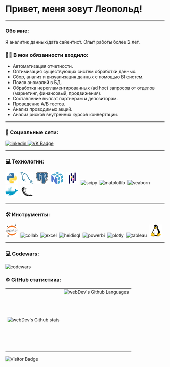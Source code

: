 
# Привет, меня зовут Леопольд!

---

### Обо мне: 
Я аналитик данных/дата сайентист. Опыт работы более 2 лет. 

### :man_technologist: В мои обязанности входило:

- Автоматизация отчетности.
- Оптимизация существующих систем обработки данных.
- Сбор, анализ и визуализация данных с помощью BI систем. 
- Поиск аномалий в БД.
- Обработка нерегламентированных (ad hoc) запросов от отделов (маркетинг, финансовый, продвижения).
- Составление выплат партнерам и депозиторам.
- Проведение A/B тестов.
- Анализ проводимых акций.
- Анализ рисков внутренних курсов конвертации.

---

### 🤝 Социальные сети:

  <div id="badges">
    <a href="" target="_blank">
      <img src="https://cdn-icons-png.flaticon.com/512/2504/2504799.png" width="40" height="40" alt="linkedin" />
    </a>
    <a href="" target="_blank">
      <img src="https://cdn-icons-png.flaticon.com/512/145/145813.png" width="40" height="40" alt="VK Badge"/>
    </a>
  </div>

---

### 💻 Технологии:

<div>
  <img src="https://github.com/devicons/devicon/blob/master/icons/python/python-original.svg" title="python" alt="python" width="40" height="40"/>&nbsp
  <img src="https://github.com/devicons/devicon/blob/master/icons/mysql/mysql-original.svg" title="mysql" alt="mysql" width="40" height="40"/>&nbsp
  <img src="https://github.com/devicons/devicon/blob/master/icons/postgresql/postgresql-original.svg" title="postgresql" alt="postgresql" width="40" height="40"/>&nbsp
  <img src="https://github.com/devicons/devicon/blob/master/icons/numpy/numpy-original.svg" title="numpy" alt="numpy" width="40" height="40"/>&nbsp
  <img src="https://github.com/devicons/devicon/blob/master/icons/pandas/pandas-original.svg" title="pandas" alt="pandas" width="40" height="40"/>&nbsp
  <img src="https://upload.wikimedia.org/wikipedia/commons/thumb/b/b2/SCIPY_2.svg/1200px-SCIPY_2.svg.png" title="scipy" alt="scipy" width="40" height="40"/>&nbsp
  <img src="https://upload.wikimedia.org/wikipedia/commons/thumb/0/01/Created_with_Matplotlib-logo.svg/2048px-Created_with_Matplotlib-logo.svg.png" title="matplotlib" alt="matplotlib" width="40" height="40"/>&nbsp
  <img src="https://seeklogo.com/images/S/seaborn-logo-244EB2DEC5-seeklogo.com.png" title="seaborn" alt="seaborn" width="40" height="40"/>&nbsp
  <img src="https://github.com/devicons/devicon/blob/master/icons/docker/docker-plain.svg" title="docker" alt="docker" width="40" height="40"/>&nbsp
  <img src="https://github.com/devicons/devicon/blob/master/icons/flask/flask-original.svg" title="flask" alt="flask" width="40" height="40"/>&nbsp  
</div>

---

### 🛠 Инструменты:

<div>
  <img src="https://github.com/devicons/devicon/blob/master/icons/jupyter/jupyter-original-wordmark.svg" title="jupyter" alt="jupyter" width="40" height="40"/>&nbsp;
  <img src="https://lh3.googleusercontent.com/5PvgSt2_PMZ78fuoVzURKPRwXr9IBEmu_mvRXAyI0Fth8_JHRWyAR8M3wjVycGTdg3uINSDKq5oYZ7JDX7bYHQ" title="collab" alt="collab" width="40" height="40"/>&nbsp;
  <img src="https://github.com/sempostma/office365-icons/blob/master/svg/excel.svg" title="excel" alt="excel" width="40" height="40"/>&nbsp;
  <img src="https://upload.wikimedia.org/wikipedia/commons/3/32/HeidiSQL_logo_image.png" title="heidisql" alt="heidisql" width="40" height="40"/>&nbsp;
  <img src="https://upload.wikimedia.org/wikipedia/commons/c/cf/New_Power_BI_Logo.svg" title="powerbi" alt="powerbi" width="40" height="40"/>&nbsp;
  <img src="https://upload.wikimedia.org/wikipedia/commons/9/9f/Plotly-logomark-avatar.jpg" title="plotly" alt="plotly" width="40" height="40"/>&nbsp;
  <img src="https://cdn.cdnlogo.com/logos/t/73/tableau-software.svg" title="tableau" alt="tableau" width="40" height="40"/>&nbsp;
  <img src="https://github.com/devicons/devicon/blob/master/icons/linux/linux-original.svg" title="linux" alt="linux" width="40" height="40"/>&nbsp;
</div>

---

<!-- ### 💻 Пройденные курсы:

| Курсы                                                           | Дата              |
| ----------------------------------------------------------------| :---------------: |
| netology.ru/Старт в программировании                            | 02/2022 - 03/2022 |
| stepik.org/Основы программирования на C. Задачи.                | 02/2022 - 03/2022 |
| netology.ru/Основы верстки сайта                                | 02/2022 - 03/2022 |
| netology.ru/Первые шаги в JavaScript: создаём сайт и приложение | 02/2022 - 03/2022 |
| stepik.org/Веб-разработка для начинающих: HTML и CSS            | 02/2022 - 03/2022 |
| stepik.org/JavaScript для начинающих                            | 01/2023 - 01/2023 |
| stepik.org/Web-технологии: начальный уровень                    | 01/2023 - 01/2023 |
| practicum.yandex/Факультет Веб разработки                       | 05/2022 - xx/2023 |

--- -->

### 💻 Codewars:

![codewars](https://www.codewars.com/users/leopoldgerber/badges/large)

### ⚙️ GitHub статистика:

<table>
  <tr>
    <td>
      <img align="left" src="http://github-readme-streak-stats.herokuapp.com?user=FilimonovAlexey&theme=dark&background=000000" alt="webDev's Github stats" />
    </td>
    <td>
      <img height="195px" align="right" alt="webDev's Github Languages" src="https://github-readme-stats-sigma-five.vercel.app/api/top-langs/?username=FilimonovAlexey&layout=compact&theme=vision-friendly-dark" />
    </td>
  </tr>
</table>

![Visitor Badge](https://visitor-badge.laobi.icu/badge?page_id=filimonovalexey)

